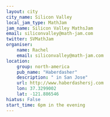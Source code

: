 ```yaml
---
layout: city                                           
city_name: Silicon Valley
local_jam_type: MathJam
jam_name: Silicon Valley MathsJam
email: siliconvalley@math-jam.com
twitter: SVMathJam
organiser:
    name: Rachel
    email: siliconvalley@math-jam.com
location:
    group: north-america
    pub_name: "Haberdasher"
    description: " in San Jose"
    url: http://www.haberdashersj.com
    lon: 37.3299002
    lat: -121.886546
hiatus: False
start_time: 6pm in the evening
---
```


